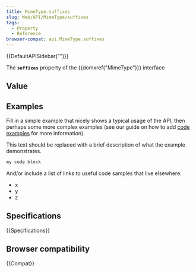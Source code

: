 ```yaml
---
title: MimeType.suffixes
slug: Web/API/MimeType/suffixes
tags:
  - Property
  - Reference
browser-compat: api.MimeType.suffixes
---
```

{{DefaultAPISidebar("")}}

The **`suffixes`** property of the {{domxref("MimeType")}} interface 

## Value



## Examples

Fill in a simple example that nicely shows a typical usage of the API, then perhaps some more complex examples (see our guide on how to add [code examples](/en-US/docs/MDN/Contribute/Structures/Code_examples) for more information).

This text should be replaced with a brief description of what the example demonstrates.

```js
my code block
```

And/or include a list of links to useful code samples that live elsewhere:

*   x
*   y
*   z

## Specifications

{{Specifications}}

## Browser compatibility

{{Compat}}



